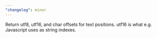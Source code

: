 ```yaml
---
"changelog": minor
---
```


Return utf8, utf16, and char offsets for text positions. utf16 is what e.g. Javascript uses as string indexes.
